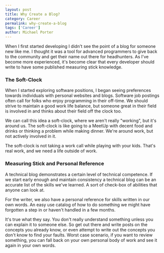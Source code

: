 ```yaml
---
layout: post
title: Why Create a Blog?
category: Career
permalink: why-create-a-blog
tags: ['Career']
author: Michael Porter
---
```


When I first started developing I didn't see the point of a blog for someone new like me. I thought it was a tool for advanced programmers to give back to the community and get their name out there for headhunters. As I've become more experienced, it's become clear that every developer should write to have some published measuring stick knowledge.

<!-- more -->

### The Soft-Clock

When I started exploring software positions, I began seeing preferences towards individuals with personal websites and blogs. Software job postings often call for folks who enjoy programming in their off-time. We should strive to maintain a good work life balance, but someone great in their field is involved in and thinks about their field off the clock too.

We can call this idea a soft-clock, where we aren't really "working", but it's around us. The soft-clock is like going to a MeetUp with decent food and drinks or thinking a problem while making dinner. We're around work, but not actively involved in it.

The soft-clock is not taking a work call while playing with your kids. That's real work, and we need a life outside of work.

### Measuring Stick and Personal Reference

A technical blog demonstrates a certain level of technical competence. If we start early enough and maintain consistency a technical blog can be an accurate list of the skills we've learned. A sort of check-box of abilities that anyone can look at.

For the writer, we also have a personal reference for skills written in our own words. An easy use catalog of how to do something we might have forgotten a step in or haven't handled in a few months.

It's true what they say. You don't really understand something unless you can explain it to someone else. So get out there and write posts on the concepts you already know, or even attempt to write out the concepts you don't know to find your faults. Worst case scenario, if you want to review something, you can fall back on your own personal body of work and see it again in your own words.
